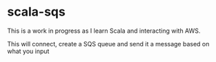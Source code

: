 # scala-sqs

This is a work in progress as I learn Scala and interacting with AWS.

This will connect, create a SQS queue and send it a message based on what you input
